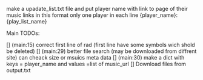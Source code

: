 make a upadate_list.txt file and put player name with link to page of their music links in this format 
only one player in each line
{player_name}:{play_list_name}

Main TODOs:

[] (main:15) correct first line of rad (first line have some symbols wich shold be deleted)
[] (main:29) better file search (may be downloaded from diffrent site) can cheack size or msuics meta data
[] (main:30) make a dict with keys = player_name and values =list of music_url
[] Download files from output.txt